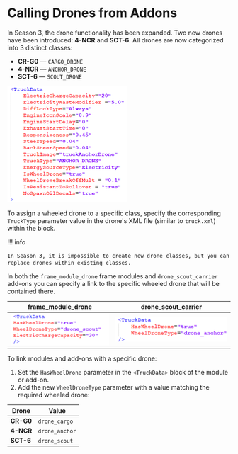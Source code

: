 # Calling Drones from Addons

In Season 3, the drone functionality has been expanded. Two new drones have been introduced: **4-NCR** and **SCT-6**. All drones are now categorized into 3 distinct classes:

- **CR-G0** — `CARGO_DRONE`
- **4-NCR** — `ANCHOR_DRONE` 
- **SCT-6** — `SCOUT_DRONE`

![Drones](./media/drones_1.png)

To assign a wheeled drone to a specific class, specify the corresponding `TruckType` parameter value in the drone's XML file (similar to `truck.xml`) within the <TruckData> block.

!!! info

    In Season 3, it is impossible to create new drone classes, but you can replace drones within existing classes.

In both the `frame_module_drone` frame modules and `drone_scout_carrier` add-ons you can specify a link to the specific wheeled drone that will be contained there.

| frame_module_drone | drone_scout_carrier |
|-------------|-------------|
| ![Drones](./media/drones_2.png) | ![Drones](./media/drones_3.png) |

To link modules and add-ons with a specific drone:

1. Set the `HasWheelDrone` parameter in the `<TruckData>` block of the module or add-on.
2. Add the new `WheelDroneType` parameter with a value matching the required wheeled drone:

| Drone | Value |
|-------------|-------------|
| **CR-G0** | `drone_cargo` |
| **4-NCR** | `drone_anchor` |
| **SCT-6** | `drone_scout` |
